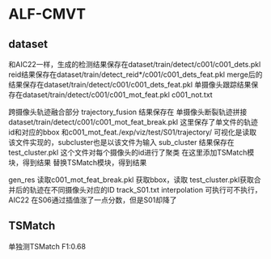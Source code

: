 # ALF-CMVT

## dataset
和AIC22一样，生成的检测结果保存在dataset/train/detect/c001/c001_dets.pkl
reid结果保存在dataset/train/detect_reid*/c001/c001_dets_feat.pkl
merge后的结果保存在dataset/train/detect/c001/c001_dets_feat.pkl
单摄像头跟踪结果保存在dataset/train/detect/c001/c001_mot_feat.pkl c001_not.txt

跨摄像头轨迹融合部分
trajectory_fusion 结果保存在
  单摄像头断裂轨迹拼接dataset/train/detect/c001/c001_mot_feat_break.pkl 这里保存了单文件的轨迹id和对应的bbox
  和c001_mot_feat./exp/viz/test/S01/trajectory/ 可视化是读取该文件实现的，subcluster也是以该文件为输入
sub_cluster 结果保存在 test_cluster.pkl 这个文件对每个摄像头的id进行了聚类
  在这里添加TSMatch模块，得到结果
       替换TSMatch模块，得到结果

gen_res 读取c001_mot_feat_break.pkl 获取bbox，读取 test_cluster.pkl获取合并后的轨迹在不同摄像头对应的ID track_S01.txt
interpolation 可执行可不执行，AIC22 在S06通过插值涨了一点分数，但是S01却降了


## TSMatch
单独测TSMatch F1:0.68
